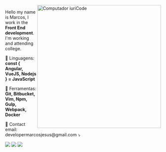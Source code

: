 <img src="https://raw.githubusercontent.com/MicaelliMedeiros/micaellimedeiros/master/image/computer-illustration.png" min-width="400px" max-width="400px" width="400px" align="right" alt="Computador iuriCode">

<p align="left"> 
  Hello my name is Marcos, I work in the <strong>Front End development</strong>.<br>
  I'm working and attending college.
</p>

<p align="left">
  🦄 Linguagens: <strong> const { Angular, VueJS, Nodejs } = JavaScript </strong>
</p>

<p align="left">
  💼 Ferramentas: <strong>Git, Bitbucket, Vim, Npm, Gulp, Webpack, Docker</strong>
</p>

<p align="left">
  💌 Contact email: developermarcosjesus@gmail.com ⤵️
</p>

<p align="left">

  <a href="https://www.linkedin.com/in/marcos-jesus-1771261a7/" alt="Linkedin">
  <img src="https://img.shields.io/badge/-Linkedin-0e76a8?style=flat-square&logo=Linkedin&logoColor=white&link=LINK-DO-SEU-LINKEDIN" /></a>

  <a href="https://www.facebook.com/profile.php?id=100030023057288" alt="Facebook">
  <img src="https://img.shields.io/badge/-Facebook-3b5998?style=flat-square&labelColor=3b5998&logo=facebook&logoColor=white&link=LINK-DO-SEU-FACEBOOK"/></a>

  <a href="https://www.instagram.com/marcos_jeesus/" alt="Instagram">
  <img src="https://img.shields.io/badge/-Instagram-DF0174?style=flat-square&labelColor=DF0174&logo=instagram&logoColor=white&link=LINK-DO-SEU-INSTAGRAM"/></a>
</p>  

